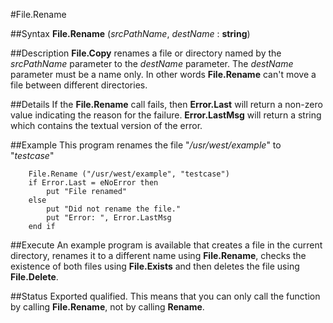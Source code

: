 
#File.Rename

##Syntax
**File.Rename** (_srcPathName_, _destName_ : **string**)



##Description
**File.Copy** renames a file or directory named by the _srcPathName_ parameter to the _destName_ parameter. The _destName_ parameter must be a name only. In other words **File.Rename** can't move a file between different directories.



##Details
If the **File.Rename** call fails, then **Error.Last** will return a non-zero value indicating the reason for the failure. **Error.LastMsg** will return a string which contains the textual version of the error.



##Example
This program renames the file "_/usr/west/example_" to "_testcase_"


        File.Rename ("/usr/west/example", "testcase")
        if Error.Last = eNoError then
            put "File renamed"
        else
            put "Did not rename the file."
            put "Error: ", Error.LastMsg
        end if
##Execute
An example program is available that creates a file in the current directory, renames it to a different name using **File.Rename**, checks the existence of both files using **File.Exists** and then deletes the file using **File.Delete**.




##Status
Exported qualified.
This means that you can only call the function by calling **File.Rename**, not by calling **Rename**.


